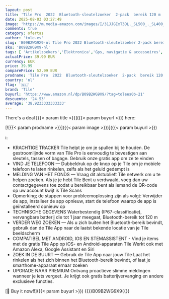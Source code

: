 ```yaml
---
layout: post
title: 'Tile Pro  2022  Bluetooth-sleutelzoeker  2-pack  bereik 120 m  inclusief community-zoekfunctie  iOS- en Android-app  compatibel met Alexa en Google Home  1x zwart  1x wit  zwart/wit'
date: 2025-08-03 03:27:49
image: 'https://m.media-amazon.com/images/I/31JJGExT3DL._SL500_._SL400_.jpg'
comments: true
category: ofertas
author: 'tole.es'
slug: 'B09B2WG9X9-nl Tile Pro 2022 Bluetooth-sleutelzoeker 2-pack bereik 120 m...'
sku: 'B09B2WG9X9-nl'
tags: [ 'Artikelzoekers','Elektronica','Gps, navigatie & accessoires','tile','🇳🇱', ]
actualPrice: 39.99 EUR
currency: EUR
price: 39.99
comparePrice: 52.99 EUR
prodname: 'Tile Pro  2022  Bluetooth-sleutelzoeker  2-pack  bereik 120 m  inclusief community-zoekfunctie  iOS- en Android-app  compatibel met Alexa en Google Home  1x zwart  1x wit  zwart/wit'
country: 'nl'
flag: '🇳🇱'
brand: 'Tile'
buyurl: 'https://www.amazon.nl/dp/B09B2WG9X9/?tag=tolees0b-21'
descuento: '24.53'
average: '38.9233333333333'
---
```


There's a deal [{{< param title >}}]({{< param buyurl >}})  here:

[![{{< param prodname >}}]({{< param image >}})]({{< param buyurl >}})

ℹ️:

- KRACHTIGE TRACKER Tile helpt je om je spullen bij te houden. De gestroomlijnde vorm van Tile Pro is eenvoudig te bevestigen aan sleutels, tassen of bagage. Gebruik onze gratis app om ze te vinden
- VIND JE TELEFOON — Dubbeldruk op de knop op je Tile om je mobiele telefoon te laten rinkelen, zelfs als het geluid gedempt is
- MELDING VAN HET FONDS — Vraag dit alstublieft Tile netwerk om u te helpen zoeken. Als je je hebt Tile Bent u verdwaald, voeg dan uw contactgegevens toe zodat u bereikbaar bent als iemand de QR-code op uw account kwijt is Tile Scans
- Opmerking; de stappen voor probleemoplossing zijn als volgt: Verwijder de app, installeer de app opnieuw, start de telefoon waarop de app is geïnstalleerd opnieuw op
- TECHNISCHE GEGEVENS Waterbestendig (IP67-classificatie), vervangbare batterij die tot 1 jaar meegaat, Bluetooth-bereik tot 120 m
- VERDER WEG ZOEKEN — Als u zich buiten het Bluetooth-bereik bevindt, gebruik dan de Tile App naar de laatst bekende locatie van je Tile beeldscherm
- COMPATIBEL MET ANDROID, IOS EN STEMASSISTENT - Vind je items met de gratis Tile App op iOS- en Android-apparaten Tile Werkt ook met Amazon Alexa, Google Assistant en Siri
- ZOEK IN DE BUURT — Gebruik de Tile App naar jouw Tile Laat het rinkelen als het zich binnen het Bluetooth-bereik bevindt, of laat je smarthome-apparaat ernaar zoeken
- UPGRADE NAAR PREMIUM Ontvang proactieve slimme meldingen wanneer je iets vergeet. Je krijgt ook gratis batterijvervanging en andere exclusieve functies.

[🛒 Buy it now!!]({{< param buyurl >}})
{{<world>}}B09B2WG9X9{{</world>}}
